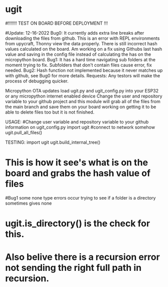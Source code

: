 # ugit

#!!!!!!! TEST ON BOARD BEFORE DEPLOYMENT !!!

#Update: 12-16-2022
Bug0: It currently adds extra line breaks after downloading the files from github. This is an error with REPL environments from upycraft, Thonny view the data properly. There is still incorrect hash values calculated on the board. Am working on a fix using Githubs last hash value and saving in the config file instead of calculating the has on the micropython board.
Bug1: It has a hard time navigating sub folders at the moment trying to fix. 
	Subfolders that don't contain files cause error, fix needed.
Bug2: Hash function not implemented because it never matches up with github, see Bug0 for more details.
Requests: Any testors will make the process of debugging quicker.

Micropython OTA updates
load ugit.py and ugit_config.py into your ESP32 or any micropython internet enabled device
Change the user and repository variable to your github project
and this module will grab all of the files from the main branch and save them on your board
working on getting it to be able to delete files too but it is not finished.

USAGE:
#Change user variable and repository variable to your github information on ugit_config.py
import ugit
#connect to network somehow
ugit.pull_all_files()

TESTING:
import ugit
ugit.build_internal_tree()
# This is how it see's what is on the board and grabs the hash value of files
#Bug1 some none type errors occur trying to see if a folder is a directory sometimes gives none
# ugit.is_directory() is the check for this.
# Also belive there is a recursion error not sending the right full path in recursion.


